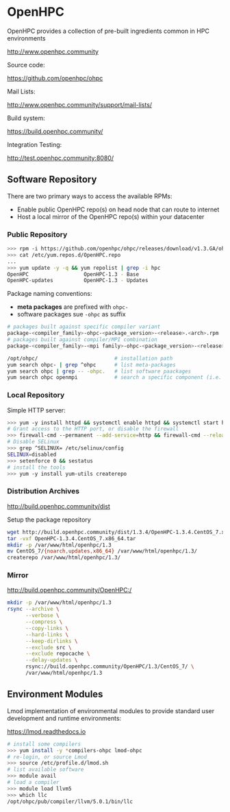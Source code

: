 # OpenHPC

OpenHPC provides a collection of pre-built ingredients common in HPC environments

<http://www.openhpc.community>

Source code:

<https://github.com/openhpc/ohpc>

Mail Lists:

<http://www.openhpc.community/support/mail-lists/>

Build system:

<https://build.openhpc.community/>

Integration Testing:

<http://test.openhpc.community:8080/>

## Software Repository

There are two primary ways to access the available RPMs:

* Enable public OpenHPC repo(s) on head node that can route to internet
* Host a local mirror of the OpenHPC repo(s) within your datacenter

### Public Repository

```bash
>>> rpm -i https://github.com/openhpc/ohpc/releases/download/v1.3.GA/ohpc-release-1.3-1.el7.x86_64.rpm
>>> cat /etc/yum.repos.d/OpenHPC.repo
...
>>> yum update -y -q && yum repolist | grep -i hpc
OpenHPC                  OpenHPC-1.3 - Base                                  821
OpenHPC-updates          OpenHPC-1.3 - Updates                             1,080
```

Package naming conventions:

- **meta packages** are prefixed with `ohpc-`
- software packages sue `-ohpc` as suffix

```bash
# packages built against specific compiler variant
package-<compiler_family>-ohpc-<package_version>-<release>.<arch>.rpm
# packages built against compiler/MPI combination
package-<compiler_family>-<mpi family>-ohpc-<package_version>-<release>.<arch>.r
```

```bash
/opt/ohpc/                         # installation path
yum search ohpc- | grep ^ohpc      # list meta-packages
yum search ohpc | grep -- -ohpc.   # list software paackages
yum search ohpc openmpi            # search a specific component (i.e. openmpi)
```



### Local Repository

Simple HTTP server:

```bash
>>> yum -y install httpd && systemctl enable httpd && systemctl start httpd
# Grant access to the HTTP port, or disable the firewall 
>>> firewall-cmd --permanent --add-service=http && firewall-cmd --reload
# Disable SELinux
>>> grep ^SELINUX= /etc/selinux/config
SELINUX=disabled
>>> setenforce 0 && sestatus
# install the tools
>>> yum -y install yum-utils createrepo
```

### Distribution Archives

<http://build.openhpc.community/dist>

Setup the package repository

```bash
wget http://build.openhpc.community/dist/1.3.4/OpenHPC-1.3.4.CentOS_7.x86_64.tar
tar -vxf OpenHPC-1.3.4.CentOS_7.x86_64.tar
mkdir -p /var/www/html/openhpc/1.3
mv CentOS_7/{noarch,updates,x86_64} /var/www/html/openhpc/1.3/
createrepo /var/www/html/openhpc/1.3/
```

### Mirror

<http://build.openhpc.community/OpenHPC:/>

```bash
mkdir -p /var/www/html/openhpc/1.3
rsync --archive \
      --verbose \
      --compress \
      --copy-links \
      --hard-links \
      --keep-dirlinks \
      --exclude src \
      --exclude repocache \
      --delay-updates \
      rsync://build.openhpc.community/OpenHPC/1.3/CentOS_7/ \
      /var/www/html/openhpc/1.3
```

## Environment Modules

Lmod implementation of environmental modules to provide standard 
user development and runtime environments:

<https://lmod.readthedocs.io>

```bash
# install some compilers
>>> yum install -y *compilers-ohpc lmod-ohpc
# re-login, or source Lmod
>>> source /etc/profile.d/lmod.sh
# list available software
>>> module avail
# load a compiler
>>> module load llvm5
>>> which llc
/opt/ohpc/pub/compiler/llvm/5.0.1/bin/llc
```
